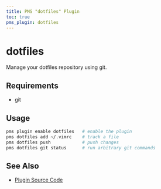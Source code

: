 ```yaml
---
title: PMS "dotfiles" Plugin
toc: true
pms_plugin: dotfiles
---
```


# dotfiles

Manage your dotfiles repository using git.

## Requirements

* git

## Usage

```sh
pms plugin enable dotfiles   # enable the plugin
pms dotfiles add ~/.vimrc    # track a file
pms dotfiles push            # push changes
pms dotfiles git status      # run arbitrary git commands
```

## See Also

* [Plugin Source Code](https://github.com/JoshuaEstes/pms/tree/main/plugins/dotfiles)
